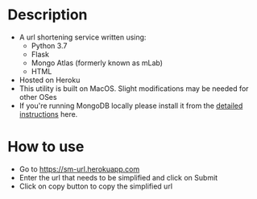 # Description
* A url shortening service written using:  
    * Python 3.7  
    * Flask  
    * Mongo Atlas (formerly known as mLab) 
    * HTML
* Hosted on Heroku
* This utility is built on MacOS. Slight modifications may be needed for other OSes
* If you're running MongoDB locally please install it from the [detailed instructions](https://docs.mongodb.com/manual/installation/) here.

# How to use
* Go to https://sm-url.herokuapp.com
* Enter the url that needs to be simplified and click on Submit
* Click on copy button to copy the simplified url